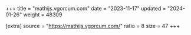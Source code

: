 +++
title = "mathijs.vgorcum.com"
date = "2023-11-17"
updated = "2024-01-26"
weight = 48309

[extra]
source = "https://mathijs.vgorcum.com/"
ratio = 8
size = 47
+++
